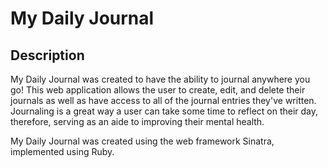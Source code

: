 # My Daily Journal

## Description

My Daily Journal was created to have the ability to journal anywhere you go! This web application allows the user to create, edit, and delete their journals as well as have access to all of the journal entries they've written. Journaling is a great way a user can take some time to reflect on their day, therefore, serving as an aide to improving their mental health.

My Daily Journal was created using the web framework Sinatra, implemented using Ruby.


